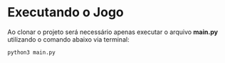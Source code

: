# Executando o Jogo
Ao clonar o projeto será necessário apenas executar o arquivo **main.py** utilizando o comando abaixo via terminal:

`python3 main.py`
